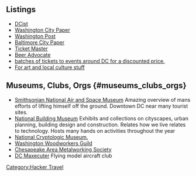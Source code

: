 ## Listings

-   [DCist](http://dcist.com)
-   [Washington City Paper](http://www.washingtoncitypaper.com)
-   [Washington Post](http://www.washingtonpost.com)
-   [Baltimore City Paper](http://www.baltimorecitypaper.com)
-   [Ticket Master](http://www.ticketmaster.com)
-   [Beer Advocate](http://www.beeradvocate.com)
-   [batches of tickets to events around DC for a discounted
    price.](http://www.goldstar.com/events/browse/20201)
-   [For art and local culture stuff](http://pinklineproject.com/)

## Museums, Clubs, Orgs {#museums_clubs_orgs}

-   [Smithsonian National Air and Space Museum](http://www.nasm.si.edu/)
    Amazing overview of mans efforts of lifting himself off the ground.
    Downtown DC near many tourist sites.
-   [National Building Museum](http://www.nbm.org/) Exhibits and
    collections on cityscapes, urban planning, building design and
    construction. Relates how we live relates to technology. Hosts many
    hands on activities throughout the year
-   [National Cryptologic
    Museum.](http://www.nsa.gov/about/cryptologic_heritage/museum/)
-   [Washington Woodworkers
    Guild](http://www.washingtonwoodworkersguild.org/)
-   [Chesapeake Area Metalworking Society](http://www.cams-club.org/)
-   [DC Maxecuter](http://dcmaxecuter.org/) Flying model aircraft club

[Category:Hacker Travel](Category:Hacker_Travel)
